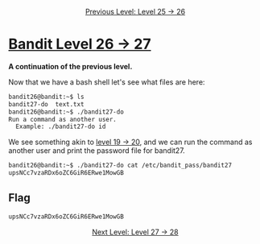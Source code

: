 <p align="center">
<a href="level-25→26.md">Previous Level: Level 25 → 26</a>
</p>

# [Bandit Level 26 → 27](https://overthewire.org/wargames/bandit/bandit27.html)


**A continuation of the previous level.**

Now that we have a bash shell let's see what files are here:
```bash
bandit26@bandit:~$ ls
bandit27-do  text.txt
bandit26@bandit:~$ ./bandit27-do 
Run a command as another user.
  Example: ./bandit27-do id
```
We see something akin to [level 19 → 20](level-19→20.md), and we can run the command as another user and print the password file for bandit27.
```bash
bandit26@bandit:~$ ./bandit27-do cat /etc/bandit_pass/bandit27
upsNCc7vzaRDx6oZC6GiR6ERwe1MowGB
```

## Flag
```bash
upsNCc7vzaRDx6oZC6GiR6ERwe1MowGB
```

<p align="center">
<a href="level-27→28.md">Next Level: Level 27 → 28</a>
</p>
